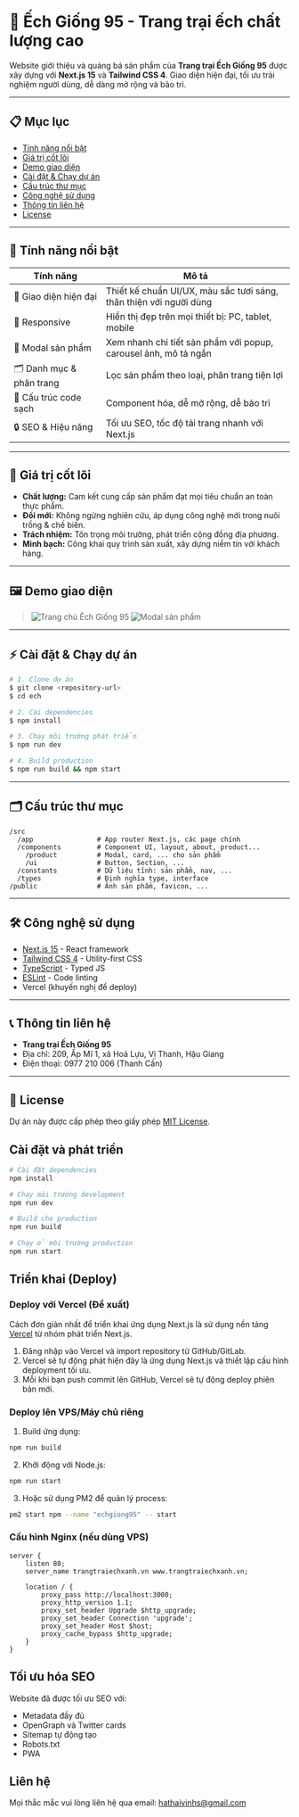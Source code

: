 # 🐸 Ếch Giống 95 - Trang trại ếch chất lượng cao

Website giới thiệu và quảng bá sản phẩm của **Trang trại Ếch Giống 95** được xây dựng với **Next.js 15** và **Tailwind CSS 4**. Giao diện hiện đại, tối ưu trải nghiệm người dùng, dễ dàng mở rộng và bảo trì.

---

## 📋 Mục lục
- [Tính năng nổi bật](#tính-năng-nổi-bật)
- [Giá trị cốt lõi](#giá-trị-cốt-lõi)
- [Demo giao diện](#demo-giao-diện)
- [Cài đặt & Chạy dự án](#cài-đặt--chạy-dự-án)
- [Cấu trúc thư mục](#cấu-trúc-thư-mục)
- [Công nghệ sử dụng](#công-nghệ-sử-dụng)
- [Thông tin liên hệ](#thông-tin-liên-hệ)
- [License](#license)

---

## 🚀 Tính năng nổi bật

| Tính năng                | Mô tả                                                                 |
|-------------------------|----------------------------------------------------------------------|
| 🌱 Giao diện hiện đại    | Thiết kế chuẩn UI/UX, màu sắc tươi sáng, thân thiện với người dùng   |
| 📱 Responsive           | Hiển thị đẹp trên mọi thiết bị: PC, tablet, mobile                   |
| 🛒 Modal sản phẩm       | Xem nhanh chi tiết sản phẩm với popup, carousel ảnh, mô tả ngắn      |
| 🗂️ Danh mục & phân trang| Lọc sản phẩm theo loại, phân trang tiện lợi                          |
| 🧩 Cấu trúc code sạch   | Component hóa, dễ mở rộng, dễ bảo trì                                |
| 🔒 SEO & Hiệu năng      | Tối ưu SEO, tốc độ tải trang nhanh với Next.js                       |

---

## 💎 Giá trị cốt lõi
- **Chất lượng:** Cam kết cung cấp sản phẩm đạt mọi tiêu chuẩn an toàn thực phẩm.
- **Đổi mới:** Không ngừng nghiên cứu, áp dụng công nghệ mới trong nuôi trồng & chế biến.
- **Trách nhiệm:** Tôn trọng môi trường, phát triển cộng đồng địa phương.
- **Minh bạch:** Công khai quy trình sản xuất, xây dựng niềm tin với khách hàng.

---

## 🖼️ Demo giao diện
> ![Trang chủ Ếch Giống 95](public/demo-home.png)
> ![Modal sản phẩm](public/demo-modal.png)

---

## ⚡ Cài đặt & Chạy dự án
```bash
# 1. Clone dự án
$ git clone <repository-url>
$ cd ech

# 2. Cài dependencies
$ npm install

# 3. Chạy môi trường phát triển
$ npm run dev

# 4. Build production
$ npm run build && npm start
```

---

## 🗂️ Cấu trúc thư mục
```text
/src
  /app                # App router Next.js, các page chính
  /components         # Component UI, layout, about, product...
    /product          # Modal, card, ... cho sản phẩm
    /ui               # Button, Section, ...
  /constants          # Dữ liệu tĩnh: sản phẩm, nav, ...
  /types              # Định nghĩa type, interface
/public               # Ảnh sản phẩm, favicon, ...
```

---

## 🛠️ Công nghệ sử dụng
- [Next.js 15](https://nextjs.org/) - React framework
- [Tailwind CSS 4](https://tailwindcss.com/) - Utility-first CSS
- [TypeScript](https://www.typescriptlang.org/) - Typed JS
- [ESLint](https://eslint.org/) - Code linting
- Vercel (khuyến nghị để deploy)

---

## 📞 Thông tin liên hệ
- **Trang trại Ếch Giống 95**
- Địa chỉ: 209, Ấp Mĩ 1, xã Hoả Lựu, Vị Thanh, Hậu Giang
- Điện thoại: 0977 210 006 (Thanh Cần)

---

## 📄 License
Dự án này được cấp phép theo giấy phép [MIT License](LICENSE).

## Cài đặt và phát triển

```bash
# Cài đặt dependencies
npm install

# Chạy môi trường development
npm run dev

# Build cho production
npm run build

# Chạy ở môi trường production
npm run start
```

## Triển khai (Deploy)

### Deploy với Vercel (Đề xuất)

Cách đơn giản nhất để triển khai ứng dụng Next.js là sử dụng nền tảng [Vercel](https://vercel.com/new) từ nhóm phát triển Next.js.

1. Đăng nhập vào Vercel và import repository từ GitHub/GitLab.
2. Vercel sẽ tự động phát hiện đây là ứng dụng Next.js và thiết lập cấu hình deployment tối ưu.
3. Mỗi khi bạn push commit lên GitHub, Vercel sẽ tự động deploy phiên bản mới.

### Deploy lên VPS/Máy chủ riêng

1. Build ứng dụng:
```bash
npm run build
```

2. Khởi động với Node.js:
```bash
npm run start
```

3. Hoặc sử dụng PM2 để quản lý process:
```bash
pm2 start npm --name "echgiong95" -- start
```

### Cấu hình Nginx (nếu dùng VPS)

```nginx
server {
    listen 80;
    server_name trangtraiechxanh.vn www.trangtraiechxanh.vn;

    location / {
        proxy_pass http://localhost:3000;
        proxy_http_version 1.1;
        proxy_set_header Upgrade $http_upgrade;
        proxy_set_header Connection 'upgrade';
        proxy_set_header Host $host;
        proxy_cache_bypass $http_upgrade;
    }
}
```

## Tối ưu hóa SEO

Website đã được tối ưu SEO với:
- Metadata đầy đủ
- OpenGraph và Twitter cards
- Sitemap tự động tạo
- Robots.txt
- PWA

## Liên hệ

Mọi thắc mắc vui lòng liên hệ qua email: hathaivinhs@gmail.com
